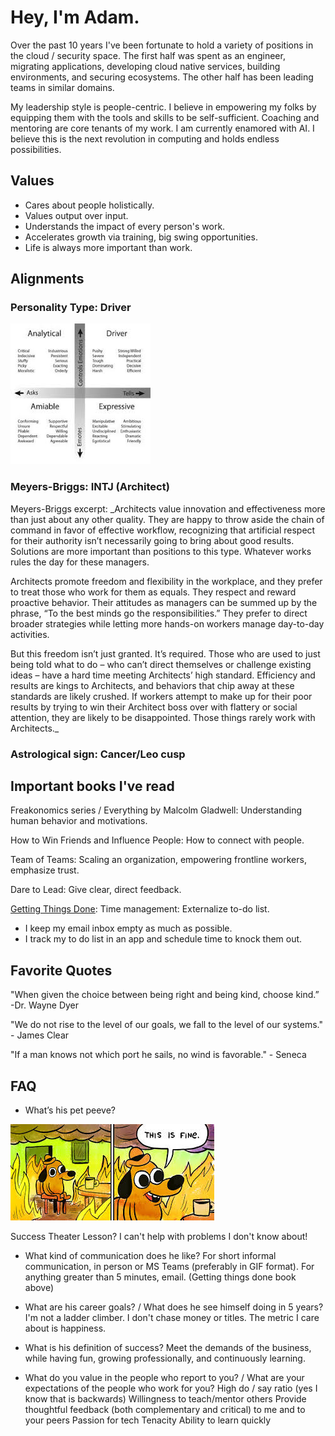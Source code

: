 # Hey, I'm Adam.
Over the past 10 years I've been fortunate to hold a variety of positions in the cloud / security space. The first half was spent as an engineer, migrating applications, developing cloud native services, building environments, and securing ecosystems. The other half has been leading teams in similar domains.

My leadership style is people-centric. I believe in empowering my folks by equipping them with the tools and skills to be self-sufficient. Coaching and mentoring are core tenants of my work. I am currently enamored with AI. I believe this is the next revolution in computing and holds endless possibilities.

## Values
* Cares about people holistically. 
* Values output over input. 
* Understands the impact of every person's work.
* Accelerates growth via training, big swing opportunities. 
* Life is always more important than work. 

## Alignments
### Personality Type: Driver
![Personality Types](https://github.com/aleonard9/adam/blob/main/personality_type.png)

### Meyers-Briggs: INTJ (Architect)
 
Meyers-Briggs excerpt: 
_Architects value innovation and effectiveness more than just about any other quality. They are happy to throw aside the chain of command in favor of effective workflow, recognizing that artificial respect for their authority isn’t necessarily going to bring about good results. Solutions are more important than positions to this type. Whatever works rules the day for these managers.
 
Architects promote freedom and flexibility in the workplace, and they prefer to treat those who work for them as equals. They respect and reward proactive behavior. Their attitudes as managers can be summed up by the phrase, “To the best minds go the responsibilities.” They prefer to direct broader strategies while letting more hands-on workers manage day-to-day activities.
 
But this freedom isn’t just granted. It’s required. Those who are used to just being told what to do – who can’t direct themselves or challenge existing ideas – have a hard time meeting Architects’ high standard. Efficiency and results are kings to Architects, and behaviors that chip away at these standards are likely crushed. If workers attempt to make up for their poor results by trying to win their Architect boss over with flattery or social attention, they are likely to be disappointed. Those things rarely work with Architects._

### Astrological sign: Cancer/Leo cusp

## Important books I've read
Freakonomics series / Everything by Malcolm Gladwell: Understanding human behavior and motivations. 
 
How to Win Friends and Influence People: How to connect with people. 

Team of Teams: Scaling an organization, empowering frontline workers, emphasize trust.
 
Dare to Lead: Give clear, direct feedback. 
 
[Getting Things Done](https://youtu.be/gCswMsONkwY?si=4D6bckH1W8bS1W9V): Time management: Externalize to-do list. 
* I keep my email inbox empty as much as possible.
* I track my to do list in an app and schedule time to knock them out.

## Favorite Quotes
"When given the choice between being right and being kind, choose kind.” -Dr. Wayne Dyer

"We do not rise to the level of our goals, we fall to the level of our systems." - James Clear

"If a man knows not which port he sails, no wind is favorable." - Seneca

## FAQ
* What’s his pet peeve?
  
![Fire](https://github.com/aleonard9/adam/blob/main/fire.png)

Success Theater
Lesson? I can't help with problems I don't know about!
 
* What kind of communication does he like? 
    For short informal communication, in person or MS Teams (preferably in GIF format).
    For anything greater than 5 minutes, email. (Getting things done book above) 
 
* What are his career goals? / What does he see himself doing in 5 years?
I'm not a ladder climber. I don't chase money or titles. The metric I care about is happiness.  
 
* What is his definition of success?
    Meet the demands of the business, while having fun, growing professionally, and continuously learning.
 
* What do you value in the people who report to you? / What are your expectations of the people who work for you?
High do / say ratio (yes I know that is backwards)
Willingness to teach/mentor others
Provide thoughtful feedback (both complementary and critical) to me and to your peers
Passion for tech
Tenacity
Ability to learn quickly
 
